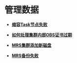 # 管理数据<a name="ZH-CN_TOPIC_0168546836"></a>

-   **[缩容Task节点失败](缩容Task节点失败.md)**  

-   **[如何处理集群内部OBS证书过期](如何处理集群内部OBS证书过期.md)**  

-   **[MRS集群添加新磁盘](MRS集群添加新磁盘.md)**  

-   **[MRS备份失败](MRS备份失败.md)**  


